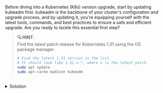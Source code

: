 Before diving into a Kubernetes (K8s) version upgrade, start by updating kubeadm first. kubeadm is the backbone of your cluster's configuration and upgrade process, and by updating it, you're equipping yourself with the latest tools, commands, and best practices to ensure a safe and efficient upgrade. Are you ready to tackle this essential first step?



> **🔍 HINT**:  
> Find the latest patch release for Kubernetes 1.31 using the OS package manager:
> ```bash
> # Find the latest 1.31 version in the list.
> # It should look like 1.31.x-*, where x is the latest patch.
> sudo apt update
> sudo apt-cache madison kubeadm
> ```

<br>
<details><summary>Solution</summary>
<br>

```plain
sudo apt-get update && sudo apt-get install -y kubeadm=1.31.2-1.1
```{{exec}}

After updating, make sure you have the correct version of kubeadm installed:

```plain
kubeadm version -o json | jq
```{{exec}}

It is the time to update the kubeadm of the worker node. Connect via `ssh` to node01:

```plain
ssh node01
```{{exec}}

Update the kubeadm in the worker node:

```plain
sudo apt-get update && sudo apt-get install -y kubeadm=1.31.2-1.1
kubeadm version
```{{exec}}

After confirming that `kubeadm` is installed and updated on both nodes, proceed to log out of `node01`.

```plain
exit
```{{exec}}
</details>
